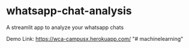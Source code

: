 # whatsapp-chat-analysis
A streamlit app to analyze your whatsapp chats

Demo Link: https://wca-campusx.herokuapp.com/
"# machinelearning"
